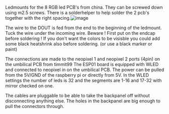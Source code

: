 Ledmounts for the 8 RGB led PCB's from china.
They can be screwed down using m2.5 screws.
There is a solderhelper to help solder the 2 pcb's together with the right spacing.![image](https://user-images.githubusercontent.com/43404751/155505808-7ce055b3-048b-40a3-a440-aff7dccbbf32.png)

The wire to the DOUT is fed from the end to the beginning of the ledmount.
Tuck the wire under the incoming wire.
Beware ! First put on the endcap before soldering !
If you don't want the colors to be visisble you could add some black heatshrink also before soldering.
(or use a black marker or paint)

The connections are made to the neopixel 1 and neopixel 2 ports (4pin) on the umbilical PCB from timmit99
The ESP01 board is equipped with WLED and connected to neopixel in on the umbilical PCB.
The power can be pulled from the 5V/GND of the raspberry pi or directly from 5V.
In the WLED settings the number of leds is 32 and the segments are 1-16 and 17-32 with mirror checked on one.

The cables are pluggable to be able to take the backpanel off without disconnecting anything else.
The holes in the backpanel are big enough to pull the connectors through.
